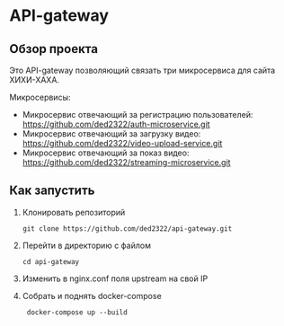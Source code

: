 # API-gateway

## Обзор проекта

Это API-gateway позволяющий связать три микросервиса для сайта ХИХИ-ХАХА.


Микросервисы:
- Микросервис отвечающий за регистрацию пользователей: https://github.com/ded2322/auth-microservice.git
- Микросервис отвечающий за загрузку видео: https://github.com/ded2322/video-upload-service.git
- Микросервис отвечающий за показ видео: https://github.com/ded2322/streaming-microservice.git

## Как запустить
1. Клонировать репозиторий
    ```text
    git clone https://github.com/ded2322/api-gateway.git
    ```

2. Перейти в директорию с файлом
    ```text
    cd api-gateway
    ```

3. Изменить в nginx.conf поля upstream на свой IP

4. Собрать и поднять docker-compose
    ```text
     docker-compose up --build 